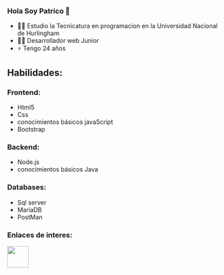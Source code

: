 ### Hola Soy Patrico 👋

- 🙋‍♀️ Estudio la Tecnicatura en programacion en la Universidad Nacional de Hurlingham
- 👩‍💻 Desarrollador web Junior
- ⚡ Tengo 24 años

## Habilidades:

### Frontend: 
- Html5
- Css
- conocimientos básicos javaScript
- Bootstrap


### Backend:
- Node.js
- conocimientos básicos Java


### Databases:
- Sql server 
- MariaDB
- PostMan

### Enlaces de interes:

<div>
  <a href="https://www.linkedin.com/in/patricio-rearte-56818a1b2/">
<img src="https://cdn.jsdelivr.net/gh/devicons/devicon/icons/linkedin/linkedin-original.svg" width="50" />
  </a>
</div>


